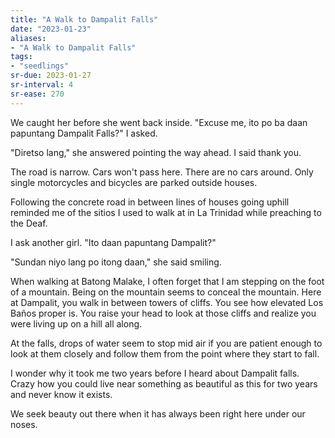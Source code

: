 ```yaml
---
title: "A Walk to Dampalit Falls"
date: "2023-01-23"
aliases:
- "A Walk to Dampalit Falls"
tags:
- "seedlings"
sr-due: 2023-01-27
sr-interval: 4
sr-ease: 270
---
```


We caught her before she went back inside. "Excuse me, ito po ba daan papuntang Dampalit Falls?" I asked.

"Diretso lang," she answered pointing the way ahead. I said thank you.

The road is narrow. Cars won't pass here. There are no cars around. Only single motorcycles and bicycles are parked outside houses.

Following the concrete road in between lines of houses going uphill reminded me of the sitios I used to walk at in La Trinidad while preaching to the Deaf.

I ask another girl. "Ito daan papuntang Dampalit?"

"Sundan niyo lang po itong daan," she said smiling.

When walking at Batong Malake, I often forget that I am stepping on the foot of a mountain. Being on the mountain seems to conceal the mountain. Here at Dampalit, you walk in between towers of cliffs. You see how elevated Los Baños proper is. You raise your head to look at those cliffs and realize you were living up on a hill all along.

At the falls, drops of water seem to stop mid air if you are patient enough to look at them closely and follow them from the point where they start to fall.

I wonder why it took me two years before I heard about Dampalit falls. Crazy how you could live near something as beautiful as this for two years and never know it exists.

We seek beauty out there when it has always been right here under our noses.